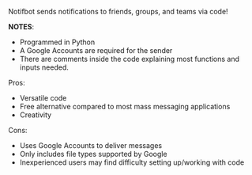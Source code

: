 Notifbot sends notifications to friends, groups, and teams via code!

**NOTES**:
- Programmed in Python
- A Google Accounts are required for the sender
- There are comments inside the code explaining most functions and inputs needed.

Pros:
- Versatile code
- Free alternative compared to most mass messaging applications
- Creativity

Cons:
- Uses Google Accounts to deliver messages
- Only includes file types supported by Google
- Inexperienced users may find difficulty setting up/working with code

